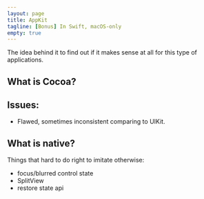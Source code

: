```yaml
---
layout: page
title: AppKit
tagline: [Bonus] In Swift, macOS-only
empty: true
---
```


The idea behind it to find out if it makes sense at all for this type of applications.

## What is Cocoa?

## Issues:

- Flawed, sometimes inconsistent comparing to UIKit.

## What is native?

Things that hard to do right to imitate otherwise:

- focus/blurred control state
- SplitView
- restore state api
